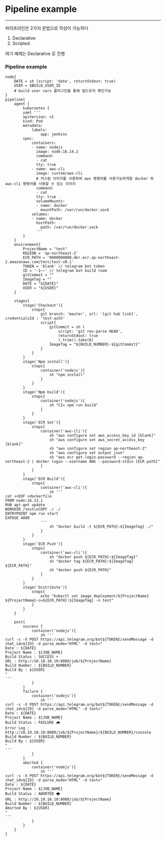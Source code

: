 # Pipeline example
- - -

파이프라인은 2가지 문법으로 작성이 가능하다
1. Declarative
2. Scripted

여기 예제는 Declarative 로 진행

### Pipeline example

	node{
		DATE = sh (script: 'date', returnStdout: true)
		USER = $BUILD_USER_ID
		# build user vars 플러그인을 통해 빌드유저 확인가능
	}
	pipeline{
		agent {
			kubernetes {
			yaml '''
			apiVersion: v1
			kind: Pod
			metadata:
				labels:
					app: jenkins
			spec:
				containers:
				- name: nodejs
				  image: node:16.14.2
				  command:
				  - cat
				  tty: true
				- name: aws-cli
				  image: custom/aws-cli 
				  # 커스텀 이미지를 사용하여 aws 명령어를 사용가능하게함 docker 와 aws-cli 명령어를 사용할 수 있는 이미지
				  command:
				  - cat
				  tty: true
				  volumeMounts:
				  - name: docker
					mountPath: /var/run/docker.sock
				volumes:
				- name: docker
				  hostPath:
					path: /var/run/docker.sock
				  '''
			}
		}
		environment{
			ProjectName = "test"
			REGION = 'ap-northeast-2'
			ECR_PATH = '0000000000.dkr.ecr.ap-northeast-2.amazonaws.com/test/test-v0.1'
			TOKEN = 'blank' // telegram bot token
			ID = '-1~~' // telegram bot build room
			gitCommit = ""
			ImageTag = ""
			DATE = "${DATE}"
			USER = "${USER}"
		}
		
		stages{
			stage('Checkout'){
				steps{
					git branch: 'master', url: '[git hub link]', credentialsId : 'test-auth'
					script{
						gitCommit = sh (
							script: 'git rev-parse HEAD',
							returnStdout: true
							).trim().take(8)
						ImageTag = "${BUILD_NUMBER}-${gitCommit}"
					}
				}
			}
			stage('Npm install'){
				steps{
					container('nodejs'){
						sh "npm install"
					}
				}
			}
			stage('Npm build'){
				steps{
					container('nodejs'){
						sh "CI= npm run build"
					}
				}
			}
			stage('ECR Set'){
				steps{
					container('aws-cli'){
						sh "aws configure set aws_access_key_id [blank]"
						sh "aws configure set aws_secret_access_key [blank]"
						sh "aws configure set region ap-northeast-2"
						sh "aws configure set output json"
						sh "aws ecr get-login-password --region ap-northeast-2 | docker login --username AWS --password-stdin [ECR path]"
					}
				}
			}
			stage('ECR Build'){
				steps{
					container('aws-cli'){
						sh '''
	cat <<EOF >dockerfile
	FROM node:16.13.1
	RUN apt-get update
	WORKDIR /test\nCOPY ./ ./
	ENTRYPOINT npm run start
	EXPOSE 4000
					'''
						sh "docker build -t ${ECR_PATH}:${ImageTag} ./"
					}
				}
			}
			stage('ECR Push'){
				steps{
					container('aws-cli'){
						sh "docker push ${ECR_PATH}:${ImageTag}"
						sh "docker tag ${ECR_PATH}:${ImageTag} ${ECR_PATH}"
						sh "docker push ${ECR_PATH}"
					}
				}
			}
			stage('Distribute'){
				steps{
					echo "kubectl set image deployment/${ProjectName} ${ProjectName}-c=${ECR_PATH}:${ImageTag} -n test"
				}
			}
		}
		
		post{
			success {
				container('nodejs'){
					sh '''
	curl -s -X POST https://api.telegram.org/bot${TOKEN}/sendMessage -d chat_id=${ID} -d parse_mode="HTML" -d text="
	Date : ${DATE}
	Project Name : ${JOB_NAME}
	Build Status : SUCCESS ☀️
	URL : http://10.10.10.10:8080/job/${ProjectName}
	Build Number : ${BUILD_NUMBER}
	Build By : ${USER}
	"
	'''
				}
			}
			failure {
				container('nodejs'){
					sh '''
	curl -s -X POST https://api.telegram.org/bot${TOKEN}/sendMessage -d chat_id=${ID} -d parse_mode="HTML" -d text="
	Date : ${DATE}
	Project Name : ${JOB_NAME}
	Build Status : FAILURE 🌧️
	Error Log : http://10.10.10.10:8080/job/${ProjectName}/${BUILD_NUMBER}/console
	Build Number : ${BUILD_NUMBER}
	Build By : ${USER}
	"
	'''
				}
			}
			aborted {
				container('nodejs'){
					sh '''
	curl -s -X POST https://api.telegram.org/bot${TOKEN}/sendMessage -d chat_id=${ID} -d parse_mode="HTML" -d text="
	Date : ${DATE}
	Project Name : ${JOB_NAME}
	Build Status : ABORTED 🌩️
	URL : http://10.10.10.10:8080/job/${ProjectName}
	Build Number : ${BUILD_NUMBER}
	Aborted By : ${USER}
	"
	'''
				}
			}
		}
	}